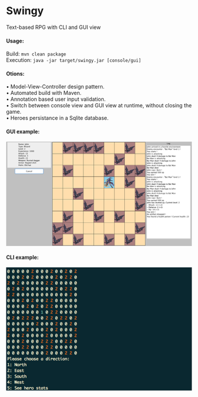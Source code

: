 # Swingy
Text-based RPG with CLI and GUI view

<h4>Usage:</h4>

Build: ```mvn clean package```<br>
Execution: ```java -jar target/swingy.jar [console/gui]```

<h4>Otions:</h4>
• Model-View-Controller design pattern.<br>
• Automated build with Maven.<br>
• Annotation based user input validation.<br>
• Switch between console view and GUI view at runtime, without closing the game.<br>
• Heroes persistance in a Sqlite database.

<h4>GUI example:</h4>

![img](gui_screen.png?raw=true)

<h4>CLI example:</h4>

![img](cli_screen.png?raw=true)
